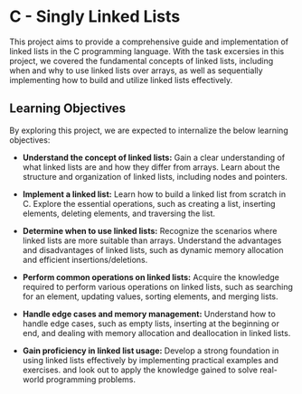 # C - Singly Linked Lists  
This project aims to provide a comprehensive guide and implementation of linked lists in the C programming language. With the task excersies in this project, we covered the fundamental concepts of linked lists, including when and why to use linked lists over arrays, as well as sequentially implementing how to build and utilize linked lists effectively.   
## Learning Objectives  
By exploring this project, we are expected to internalize the below learning objectives:  
* __Understand the concept of linked lists:__ Gain a clear understanding of what linked lists are and how they differ from arrays. Learn about the structure and organization of linked lists, including nodes and pointers.
* __Implement a linked list:__ Learn how to build a linked list from scratch in C. Explore the essential operations, such as creating a list, inserting elements, deleting elements, and traversing the list.    
* __Determine when to use linked lists:__ Recognize the scenarios where linked lists are more suitable than arrays. Understand the advantages and disadvantages of linked lists, such as dynamic memory allocation and efficient insertions/deletions.  
* __Perform common operations on linked lists:__ Acquire the knowledge required to perform various operations on linked lists, such as searching for an element, updating values, sorting elements, and merging lists.  
* __Handle edge cases and memory management:__ Understand how to handle edge cases, such as empty lists, inserting at the beginning or end, and dealing with memory allocation and deallocation in linked lists.  

* __Gain proficiency in linked list usage:__ Develop a strong foundation in using linked lists effectively by implementing practical examples and exercises. and look out to apply the knowledge gained to solve real-world programming problems.
